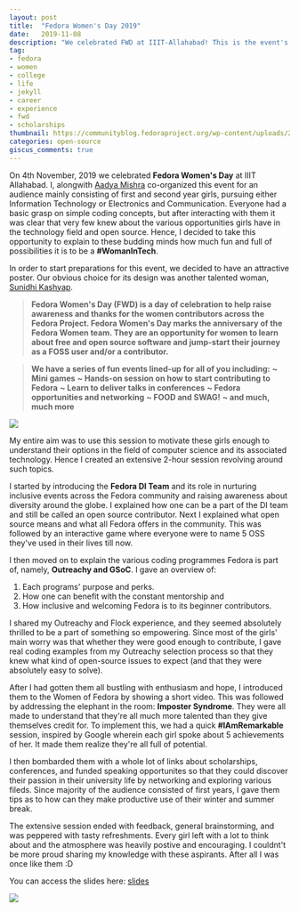 ```yaml
---
layout: post
title:  "Fedora Women's Day 2019"
date:   2019-11-08
description: "We celebrated FWD at IIIT-Allahabad! This is the event's report."
tag:
- fedora 
- women
- college
- life
- jekyll
- career
- experience
- fwd
- scholarships
thumbnail: https://communityblog.fedoraproject.org/wp-content/uploads/2019/07/FWD-2019-766x287.png
categories: open-source
giscus_comments: true
---
```


On 4th November, 2019 we celebrated **Fedora Women's Day** at IIIT Allahabad. I, alongwith [Aadya Mishra](https://www.facebook.com/aadya.mishra.583) co-organized this event for an audience mainly consisting of first and second year girls, pursuing either Information Technology or Electronics and Communication. Everyone had a basic grasp on simple coding concepts, but after interacting with them it was clear that very few knew about the various opportunities girls have in the technology field and open source. Hence, I decided to take this opportunity to explain to these budding minds how much fun and full of possibilities it is to be a **#WomanInTech**. 

In order to start preparations for this event, we decided to have an attractive poster. Our obvious choice for its design was another talented woman, [Sunidhi Kashyap](https://www.facebook.com/sunidhi.kashyap.5283).

> **Fedora Women's Day (FWD) is a day of celebration to help raise awareness and thanks for the women contributors across the Fedora Project. Fedora Women's Day marks the anniversary of the Fedora Women team. They are an opportunity for women to learn about free and open source software and jump-start their journey as a FOSS user and/or a contributor.**

> **We have a series of fun events lined-up for all of you including:**
**~ Mini games**
**~ Hands-on session on how to start contributing to Fedora**
**~ Learn to deliver talks in conferences**
**~ Fedora opportunities and networking**
**~ FOOD and SWAG!**
**~ and much, much more**

![](http://tiny.cc/omoyfz)

My entire aim was to use this session to motivate these girls enough to understand their options in the field of computer science and its associated technology. Hence I created an extensive 2-hour session revolving around such topics.

I started by introducing the **Fedora DI Team** and its role in nurturing inclusive events across the Fedora community and raising awareness about diversity around the globe. I explained how one can be a part of the DI team and still be called an open source contributor. Next I explained what open source means and what all Fedora offers in the community. This was followed by an interactive game where everyone were to name 5 OSS they've used in their lives till now.

I then moved on to explain the various coding programmes Fedora is part of, namely, **Outreachy and GSoC**. I gave an overview of:
1. Each programs' purpose and perks.
2. How one can benefit with the constant mentorship and
3. How inclusive and welcoming Fedora is to its beginner contributors.

I shared my Outreachy and Flock experience, and they seemed absolutely thrilled to be a part of something so empowering. Since most of the girls' main worry was that whether they were good enough to contribute, I gave real coding examples from my Outreachy selection process so that they knew what kind of open-source issues to expect (and that they were absolutely easy to solve).

After I had gotten them all bustling with enthusiasm and hope, I introduced them to the Women of Fedora by showing a short video. This was followed by addressing the elephant in the room: **Imposter Syndrome**. They were all made to understand that they're all much more talented than they give themselves credit for. To implement this, we had a quick **#IAmRemarkable** session, inspired by Google wherein each girl spoke about 5 achievements of her. It made them realize they're all full of potential.   

I then bombarded them with a whole lot of links about scholarships, conferences, and funded speaking opportunites so that they could discover their passion in their university life by networking and exploring various fileds. Since majority of the audience consisted of first years, I gave them tips as to how can they make productive use of their winter and summer break. 

The extensive session ended with feedback, general brainstorming, and was peppered with tasty refreshments. Every girl left with a lot to think about and the atmosphere was heavily postive and encouraging. I couldnt't be more proud sharing my knowledge with these aspirants. After all I was once like them :D

You can access the slides here: [slides](https://github.com/OrionStar25/Delivered-Conference-Talks)

![](https://pbs.twimg.com/media/EImgyVzU4AAnv6-.jpg)
